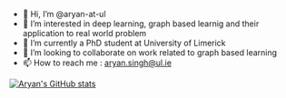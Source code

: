 - 👋 Hi, I’m @aryan-at-ul
- 👀 I’m interested in deep learning, graph based learnig and their application to real world problem
- 🌱 I’m currently a PhD student at University of Limerick
- 💞️ I’m looking to collaborate on work related to graph based learning
- 📫 How to reach me : aryan.singh@ul.ie 

[![Aryan's GitHub stats](https://github-readme-stats.vercel.app/api?username=aryan-at-ul&show_icons=true&theme=highcontrast&count_private=true&hide=stars,commits,issues)](https://github.com/anuraghazra/github-readme-stats)


<!---
aryan-at-ul/aryan-at-ul is a ✨ special ✨ repository because its `README.md` (this file) appears on your GitHub profile.
You can click the Preview link to take a look at your changes.
--->
